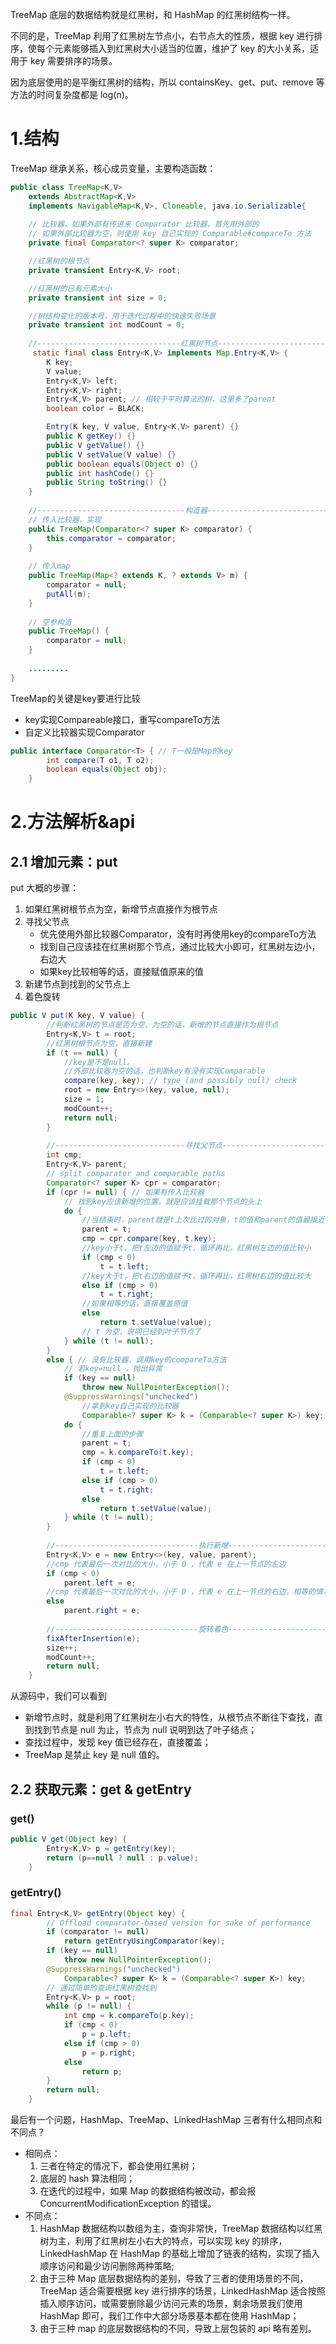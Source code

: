 TreeMap 底层的数据结构就是红黑树，和 HashMap 的红黑树结构一样。

不同的是，TreeMap 利用了红黑树左节点小，右节点大的性质，根据 key 进行排序，使每个元素能够插入到红黑树大小适当的位置，维护了 key 的大小关系，适用于 key 需要排序的场景。

因为底层使用的是平衡红黑树的结构，所以 containsKey、get、put、remove 等方法的时间复杂度都是 log(n)。

# 1.结构
TreeMap 继承关系，核心成员变量，主要构造函数：
```java
public class TreeMap<K,V>
    extends AbstractMap<K,V>
    implements NavigableMap<K,V>, Cloneable, java.io.Serializable{
    
    // 比较器，如果外部有传进来 Comparator 比较器，首先用外部的
    // 如果外部比较器为空，则使用 key 自己实现的 Comparable#compareTo 方法
    private final Comparator<? super K> comparator;

    //红黑树的根节点
    private transient Entry<K,V> root;

    //红黑树的已有元素大小
    private transient int size = 0;

    //树结构变化的版本号，用于迭代过程中的快速失败场景
    private transient int modCount = 0;
	
	//--------------------------------红黑树节点-------------------------------------
     static final class Entry<K,V> implements Map.Entry<K,V> {
        K key;
        V value;
        Entry<K,V> left;
        Entry<K,V> right;
        Entry<K,V> parent; // 相较于平时算法的树，这里多了parent
        boolean color = BLACK;

        Entry(K key, V value, Entry<K,V> parent) {}
        public K getKey() {}
        public V getValue() {}
        public V setValue(V value) {}
        public boolean equals(Object o) {}
        public int hashCode() {}
        public String toString() {}
    }
    
    //---------------------------------构造器------------------------------------
    // 传入比较器，实现
    public TreeMap(Comparator<? super K> comparator) {
        this.comparator = comparator;
    }
    
    // 传入map
    public TreeMap(Map<? extends K, ? extends V> m) {
        comparator = null;
        putAll(m);
    }
    
    // 空参构造
    public TreeMap() {
        comparator = null;
    }
    
    .........
}
```
TreeMap的关键是key要进行比较
  - key实现Compareable接口，重写compareTo方法
  - 自定义比较器实现Comparator
```java
public interface Comparator<T> { // T一般是Map的key
        int compare(T o1, T o2);
        boolean equals(Object obj);
    }
```
    
# 2.方法解析&api

## 2.1 增加元素：put
put 大概的步骤：

1. 如果红黑树根节点为空，新增节点直接作为根节点
2. 寻找父节点
   - 优先使用外部比较器Comparator，没有时再使用key的compareTo方法
   - 找到自己应该挂在红黑树那个节点，通过比较大小即可，红黑树左边小，右边大
   - 如果key比较相等的话，直接赋值原来的值
3. 新建节点到找到的父节点上
4. 着色旋转
```java
public V put(K key, V value) {
    	//判断红黑树的节点是否为空，为空的话，新增的节点直接作为根节点
        Entry<K,V> t = root;
        //红黑树根节点为空，直接新建
        if (t == null) {
            //key是不是null。
            //外部比较器为空的话，也判断key有没有实现Comparable
            compare(key, key); // type (and possibly null) check
            root = new Entry<>(key, value, null);
            size = 1;
            modCount++;
            return null;
        }
    
    	//-----------------------------寻找父节点-------------------------------------
        int cmp;
        Entry<K,V> parent;
        // split comparator and comparable paths
        Comparator<? super K> cpr = comparator;
        if (cpr != null) { // 如果有传入比较器
            // 找到key应该新增的位置，就是应该挂载那个节点的头上
            do {
                //当结束时，parent就是t上次比过的对象，t的值和parent的值最接近
                parent = t;
                cmp = cpr.compare(key, t.key);
                //key小于t，把t左边的值赋予t，循环再比，红黑树左边的值比较小
                if (cmp < 0)
                    t = t.left;
                //key大于t，把t右边的值赋予t，循环再比，红黑树右边的值比较大
                else if (cmp > 0)
                    t = t.right;
                //如果相等的话，直接覆盖原值
                else
                    return t.setValue(value);
                // t 为空，说明已经到叶子节点了
            } while (t != null);
        }
        else { // 没有比较器，调用key的compareTo方法
            // 若key=null ，抛出异常
            if (key == null)
                throw new NullPointerException();
            @SuppressWarnings("unchecked")
                //拿到key自己实现的比较器
                Comparable<? super K> k = (Comparable<? super K>) key;
            do {
                //重复上面的步骤
                parent = t;
                cmp = k.compareTo(t.key);
                if (cmp < 0)
                    t = t.left;
                else if (cmp > 0)
                    t = t.right;
                else
                    return t.setValue(value);
            } while (t != null);
        }
    
    	//--------------------------------执行新增------------------------------------
        Entry<K,V> e = new Entry<>(key, value, parent);
        //cmp 代表最后一次对比的大小，小于 0 ，代表 e 在上一节点的左边
        if (cmp < 0)
            parent.left = e;
        //cmp 代表最后一次对比的大小，小于 0 ，代表 e 在上一节点的右边，相等的情况已经处理了。
        else
            parent.right = e;
    
        //--------------------------------旋转着色-------------------------------------
        fixAfterInsertion(e);
        size++;
        modCount++;
        return null;
    }
```
从源码中，我们可以看到

- 新增节点时，就是利用了红黑树左小右大的特性，从根节点不断往下查找，直到找到节点是 null 为止，节点为 null 说明到达了叶子结点；
- 查找过程中，发现 key 值已经存在，直接覆盖；
- TreeMap 是禁止 key 是 null 值的。

## 2.2 获取元素：get & getEntry

### get()
```java
public V get(Object key) {
        Entry<K,V> p = getEntry(key);
        return (p==null ? null : p.value);
    }
```
    
### getEntry()
```java
final Entry<K,V> getEntry(Object key) {
        // Offload comparator-based version for sake of performance
        if (comparator != null)
            return getEntryUsingComparator(key);
        if (key == null)
            throw new NullPointerException();
        @SuppressWarnings("unchecked")
            Comparable<? super K> k = (Comparable<? super K>) key;
        // 通过简单的查询红黑树查找到
        Entry<K,V> p = root;
        while (p != null) {
            int cmp = k.compareTo(p.key);
            if (cmp < 0)
                p = p.left;
            else if (cmp > 0)
                p = p.right;
            else
                return p;
        }
        return null;
    }
```
最后有一个问题，HashMap、TreeMap、LinkedHashMap 三者有什么相同点和不同点？

* 相同点：
	1. 三者在特定的情况下，都会使用红黑树；
	2. 底层的 hash 算法相同；
	3. 在迭代的过程中，如果 Map 的数据结构被改动，都会报 ConcurrentModificationException 的错误。
* 不同点：
	1. HashMap 数据结构以数组为主，查询非常快，TreeMap 数据结构以红黑树为主，利用了红黑树左小右大的特点，可以实现 key 的排序，LinkedHashMap 在 HashMap 的基础上增加了链表的结构，实现了插入顺序访问和最少访问删除两种策略;
	2. 由于三种 Map 底层数据结构的差别，导致了三者的使用场景的不同，TreeMap 适合需要根据 key 进行排序的场景，LinkedHashMap 适合按照插入顺序访问，或需要删除最少访问元素的场景，剩余场景我们使用 HashMap 即可，我们工作中大部分场景基本都在使用 HashMap；
	3. 由于三种 map 的底层数据结构的不同，导致上层包装的 api 略有差别。

